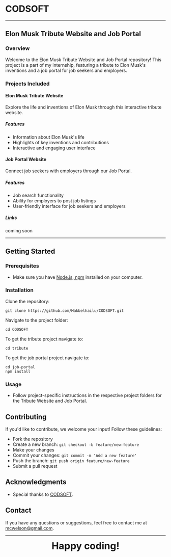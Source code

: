 # CODSOFT

---

## Elon Musk Tribute Website and Job Portal

### Overview

Welcome to the Elon Musk Tribute Website and Job Portal repository! This project is a part of my internship, featuring a tribute to Elon Musk's inventions and a job portal for job seekers and employers.

### Projects Included

#### Elon Musk Tribute Website

Explore the life and inventions of Elon Musk through this interactive tribute website.


##### Features
- Information about Elon Musk's life
- Highlights of key inventions and contributions
- Interactive and engaging user interface


#### Job Portal Website

Connect job seekers with employers through our Job Portal.


##### Features
- Job search functionality
- Ability for employers to post job listings
- User-friendly interface for job seekers and employers

##### Links
coming soon
[]()
[]()

---

## Getting Started

### Prerequisites
- Make sure you have [Node.js, npm](https://www.npmjs.com/get-npm) installed on your computer.

### Installation
Clone the repository:

    git clone https://github.com/Makbelhailu/CODSOFT.git

Navigate to the project folder:

    cd CODSOFT

To get the tribute project navigate to:

    cd tribute

To get the job portal project navigate to:

 ```
cd job-portal
npm install
```

### Usage
- Follow project-specific instructions in the respective project folders for the Tribute Website and Job Portal.

## Contributing

If you'd like to contribute, we welcome your input! Follow these guidelines:
- Fork the repository
- Create a new branch: `git checkout -b feature/new-feature`
- Make your changes
- Commit your changes: `git commit -m 'Add a new feature'`
- Push the branch: `git push origin feature/new-feature`
- Submit a pull request

## Acknowledgments

- Special thanks to [CODSOFT](https://www.codsoft.in/).

## Contact

If you have any questions or suggestions, feel free to contact me at [mcwelson@gmail.com](mailto:mcwelson@gmail.com).

---

<center style="font-size: 30px; font-weight: bolder;">Happy coding!</center>
